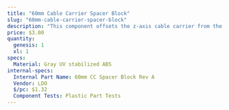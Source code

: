 ```yaml
---
title: "60mm Cable Carrier Spacer Block"
slug: "60mm-cable-carrier-spacer-block"
description: "This component offsets the z-axis cable carrier from the cross-slide plate."
price: $3.00
quantity:
  genesis: 1
  xl: 1
specs:
  Material: Gray UV stabilized ABS
internal-specs:
  Internal Part Name: 60mm CC Spacer Block Rev A
  Vendor: LDO
  $/pc: $1.32
  Component Tests: Plastic Part Tests
---
```


